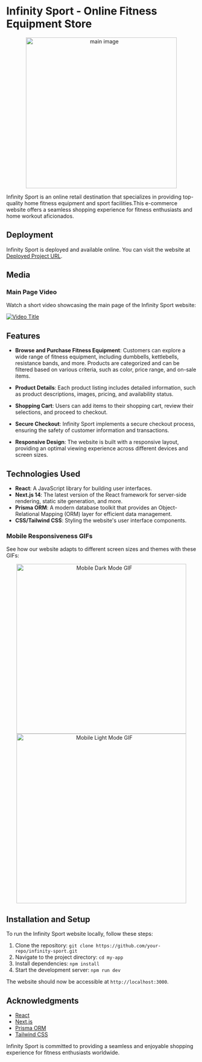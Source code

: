 # Infinity Sport - Online Fitness Equipment Store
<p align="center">
<img width="400" alt="main image" src="https://github.com/AvivHagag/InfinitySport/assets/116496118/c03323ea-eed4-493c-a203-51647c5a87a7">
</p>
Infinity Sport is an online retail destination that specializes in providing top-quality home fitness equipment and sport facilities.This e-commerce website offers a seamless shopping experience for fitness enthusiasts and home workout aficionados.

## Deployment

Infinity Sport is deployed and available online. You can visit the website at [Deployed Project URL](https://infinitysport.vercel.app/).

## Media

### Main Page Video
Watch a short video showcasing the main page of the Infinity Sport website:

[![Video Title](https://img.youtube.com/vi/avU1q6InrJw/maxresdefault.jpg)](https://www.youtube.com/watch?v=avU1q6InrJw "Video Title")

## Features

- **Browse and Purchase Fitness Equipment**: Customers can explore a wide range of fitness equipment, including dumbbells, kettlebells, resistance bands, and more. Products are categorized and can be filtered based on various criteria, such as color, price range, and on-sale items.

- **Product Details**: Each product listing includes detailed information, such as product descriptions, images, pricing, and availability status.

- **Shopping Cart**: Users can add items to their shopping cart, review their selections, and proceed to checkout.

- **Secure Checkout**: Infinity Sport implements a secure checkout process, ensuring the safety of customer information and transactions.

- **Responsive Design**: The website is built with a responsive layout, providing an optimal viewing experience across different devices and screen sizes.

## Technologies Used

- **React**: A JavaScript library for building user interfaces.
- **Next.js 14**: The latest version of the React framework for server-side rendering, static site generation, and more.
- **Prisma ORM**: A modern database toolkit that provides an Object-Relational Mapping (ORM) layer for efficient data management.
- **CSS/Tailwind CSS**: Styling the website's user interface components.

### Mobile Responsiveness GIFs
See how our website adapts to different screen sizes and themes with these GIFs:

<p align="center">
  <img src="https://github.com/AvivHagag/InfinitySport/assets/114755882/51bd8a28-0b6b-498b-b4a6-eba191aee313" width="450" alt="Mobile Dark Mode GIF">
  <img src="https://github.com/AvivHagag/InfinitySport/assets/114755882/281e95d0-666a-40d2-87d9-3d9eb743bed2" width="450" alt="Mobile Light Mode GIF">
</p>

## Installation and Setup

To run the Infinity Sport website locally, follow these steps:

1. Clone the repository: `git clone https://github.com/your-repo/infinity-sport.git`
2. Navigate to the project directory: `cd my-app`
3. Install dependencies: `npm install`
4. Start the development server: `npm run dev`

The website should now be accessible at `http://localhost:3000`.

## Acknowledgments

- [React](https://reactjs.org/)
- [Next.js](https://nextjs.org/)
- [Prisma ORM](https://www.prisma.io/)
- [Tailwind CSS](https://tailwindcss.com/)

Infinity Sport is committed to providing a seamless and enjoyable shopping experience for fitness enthusiasts worldwide.
